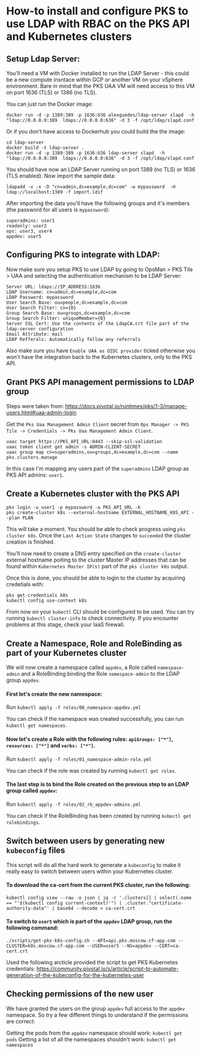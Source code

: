 # How-to install and configure PKS to use LDAP with RBAC on the PKS API and Kubernetes clusters

## Setup Ldap Server:

You'll need a VM with Docker installed to run the LDAP Server - this could be a new compute insntace within GCP or another VM on your vSphere environment. Bare in mind that the PKS UAA VM will need access to this VM on port 1636 (TLS) or 1386 (no TLS).

You can just run the Docker image:

```docker run -d -p 1389:389 -p 1636:636 alexguedes/ldap-server slapd  -h "ldap://0.0.0.0:389  ldaps://0.0.0.0:636" -d 3 -f /opt/ldap/slapd.conf```


Or if you don't have access to Dockerhub you could build the the image:
```
cd ldap-server
docker build -t ldap-server .
docker run -d -p 1389:389 -p 1636:636 ldap-server slapd  -h "ldap://0.0.0.0:389  ldaps://0.0.0.0:636" -d 3 -f /opt/ldap/slapd.conf
```

You should have now an LDAP Server running on port 1389 (no TLS) or 1636 (TLS enabled).
Now import the sample data:

`ldapadd -v -x -D "cn=admin,dc=example,dc=com" -w mypassword  -H ldap://localhost:1389 -f import.ldif`

After importing the data you'll have the following groups and it's members (the password for all users is `mypassword`):

```
superadmins: user1
readonly: user2
ops: user3, user4
appdev: user5
```

## Configuring PKS to integrate with LDAP:

Now make sure you setup PKS to use LDAP by going to OpsMan > PKS Tile > UAA and selecting the authentication mechanism to be LDAP Server:

```
Server URL: ldaps://IP_ADDRESS:1636
LDAP Username: cn=admin,dc=example,dc=com
LDAP Password: mypassword
User Search Base: ou=people,dc=example,dc=com
User Search Filter: cn={0}
Group Search Base: ou=groups,dc=example,dc=com
Group Search Filter: uniqueMember={0}
Server SSL Cert: Use the contents of the LdapCA.crt file part of the ldap-server configuration
Email Attribute: mail
LDAP Refferals: Automatically follow any referrals
```

Also make sure you have `Enable UAA as OIDC provider` ticked otherwise you won't have the integration back to the Kubernetes clusters, only to the PKS API.

## Grant PKS API management permissions to LDAP group

Steps were taken from: https://docs.pivotal.io/runtimes/pks/1-3/manage-users.html#uaa-admin-login

Get the `Pks Uaa Management Admin Client` secret from `Ops Manager -> PKS Tile -> Credentials -> Pks Uaa Management Admin Client`.

```
uaac target https://PKS_API_URL:8443 --skip-ssl-validation
uaac token client get admin -s ADMIN-CLIENT-SECRET
uaac group map cn=superadmins,ou=groups,dc=example,dc=com --name pks.clusters.manage
```

In this case I'm mapping any users part of the `superadmins` LDAP group as PKS API admins: `user1`.

## Create a Kubernetes cluster with the PKS API

```
pks login -u user1 -p mypassword -a PKS_API_URL -k
pks create-cluster k8s --external-hostname EXTERNAL_HOSTNAME_K8S_API --plan PLAN
```

This will take a moment. You should be able to check progress using `pks cluster k8s`.
Once the `Last Action State` changes to `succeeded` the cluster creation is finished.

You'll now need to create a DNS entry specified on the `create-cluster` external hostname poiting to the cluster Master IP addresses that can be found within `Kubernetes Master IP(s)` part of the `pks cluster k8s` output.

Once this is done, you should be able to login to the cluster by acquiring credetials with:
```
pks get-credentials k8s
kubectl config use-context k8s
```

From now on your `kubectl` CLI should be configured to be used. You can try running `kubectl cluster-info` to check connectivity. If you encounter problems at this stage, check your IaaS firewall.

## Create a Namespace, Role and RoleBinding as part of your Kubernetes cluster

We will now create a namespace called `appdev`, a Role called `namespace-admin` and a RoleBinding binding the Role `namespace-admin` to the LDAP group `appdev`.

#### First let's create the new namespace:
Run `kubectl apply -f roles/00_namespace-appdev.yml`

You can check if the namespace was created successfully, you can run `kubectl get namespaces`.

#### Now let's create a Role with the following rules: `apiGroups: ["*"]`, `resources: ["*"]` and `verbs: ["*"]`.
Run `kubectl apply -f roles/01_namespace-admin-role.yml`

You can check if the role was created by running `kubectl get roles`.

#### The last step is to bind the Role created on the previous step to an LDAP group called `appdev`:
Run `kubectl apply -f roles/02_rb_appdev-admins.yml`

You can check if the RoleBinding has been created by running `kubectl get rolebindings`.

## Switch between users by generating new `kubeconfig` files

This script will do all the hard work to generate a `kubeconfig` to make it really easy to switch between users within your Kubernetes cluster.

#### To download the ca-cert from the current PKS cluster, run the following:
`kubectl config view --raw -o json | jq -r '.clusters[] | select(.name == "'$(kubectl config current-context)'") | .cluster."certificate-authority-data"' | base64 --decode > ca-cert.crt`

#### To switch to `user5` which is part of the `appdev` LDAP group, run the following command:
`./scripts/get-pks-k8s-config.sh --API=api.pks.moscow.cf-app.com --CLUSTER=k8s.moscow.cf-app.com --USER=user5 --NS=appdev --CERT=ca-cert.crt`

Used the following arcticle provided the script to get PKS Kubernetes credentials:
https://community.pivotal.io/s/article/script-to-automate-generation-of-the-kubeconfig-for-the-kubernetes-user

## Checking permissions of the new user

We have granted the users on the group `appdev` full access to the `appdev` namespace. So try a few different things to understand if the permissions are correct:

Getting the pods from the `appdev` namespace should work: `kubectl get pods`
Getting a list of all the namespaces shouldn't work: `kubectl get namespaces`

